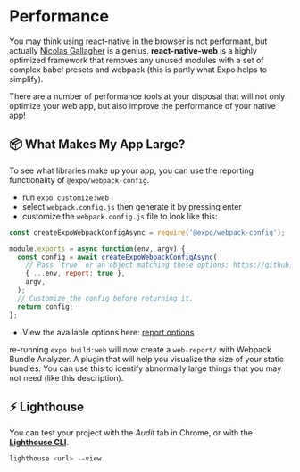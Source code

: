 # Performance

You may think using react-native in the browser is not performant, but actually [Nicolas Gallagher][nic] is a genius. **react-native-web** is a highly optimized framework that removes any unused modules with a set of complex babel presets and webpack (this is partly what Expo helps to simplify).

There are a number of performance tools at your disposal that will not only optimize your web app, but also improve the performance of your native app!

## 📦 What Makes My App Large?

To see what libraries make up your app, you can use the reporting functionality of `@expo/webpack-config`.

- run `expo customize:web`
- select `webpack.config.js` then generate it by pressing enter
- customize the `webpack.config.js` file to look like this:

```js
const createExpoWebpackConfigAsync = require('@expo/webpack-config');

module.exports = async function(env, argv) {
  const config = await createExpoWebpackConfigAsync(
    // Pass `true` or an object matching these options: https://github.com/expo/expo-cli/blob/433d78a1d07fa549e0110cf8d58efded96027ba2/packages/webpack-config/src/withReporting.ts#L13-L25
    { ...env, report: true },
    argv,
  );
  // Customize the config before returning it.
  return config;
};
```
- View the available options here: [report options](https://github.com/expo/expo-cli/blob/433d78a1d07fa549e0110cf8d58efded96027ba2/packages/webpack-config/src/withReporting.ts#L13-L25)

re-running `expo build:web` will now create a `web-report/` with Webpack Bundle Analyzer. A plugin that will help you visualize the size of your static bundles. You can use this to identify abnormally large things that you may not need (like this description).

## ⚡️ Lighthouse

You can test your project with the _Audit_ tab in Chrome, or with the [**Lighthouse CLI**][lighthouse].

```sh
lighthouse <url> --view
```

[lighthouse]: https://github.com/GoogleChrome/lighthouse#using-the-node-cli
[nic]: http://nicolasgallagher.com/
